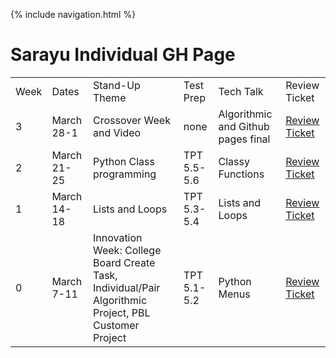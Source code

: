 {% include navigation.html %}
# Sarayu Individual GH Page


<table>
    <tr>
        <td>Week</td>
        <td>Dates</td>
        <td>Stand-Up Theme</td>
        <td>Test Prep </td>
        <td>Tech Talk</td>
        <td>Review Ticket</td>
    </tr>
    <tr>
        <td>3</td>
        <td>March 28-1</td>
        <td>Crossover Week and Video</td>
        <td>none</td>
        <td>Algorithmic and Github pages final</td>
        <td><a href="https://github.com/sarayu-pr11/sarayu_individual/issues/4">Review Ticket</a></td>
    </tr>
    <tr>
        <td>2</td>
        <td>March 21-25</td>
        <td>Python Class programming</td>
        <td>TPT 5.5-5.6</td>
        <td>Classy Functions</td>
        <td><a href="https://github.com/sarayu-pr11/sarayu_individual/issues/3">Review Ticket</a></td>
    </tr>
    <tr>
        <td>1</td>
        <td>March 14-18</td>
        <td>Lists and Loops</td>
        <td>TPT 5.3-5.4 </td>
        <td>Lists and Loops</td>
        <td><a href="https://github.com/sarayu-pr11/sarayu_individual/issues/2">Review Ticket</a></td>
    </tr>
    <tr>
        <td>0</td>
        <td>March 7-11</td>
        <td>Innovation Week: College Board Create Task, Individual/Pair Algorithmic Project, PBL Customer Project</td>
        <td>TPT 5.1-5.2</td>
        <td>Python Menus</td>
        <td><a href="https://github.com/sarayu-pr11/sarayu_individual/issues/1">Review Ticket</a></td>
    </tr>
</table>

